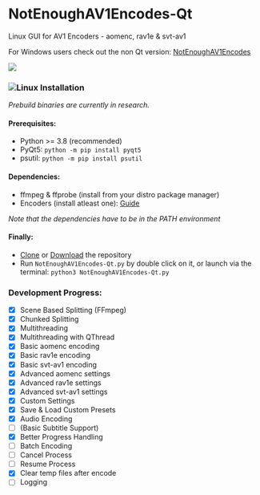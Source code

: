 # NotEnoughAV1Encodes-Qt
Linux GUI for AV1 Encoders - aomenc, rav1e & svt-av1

For Windows users check out the non Qt version: [NotEnoughAV1Encodes](https://github.com/Alkl58/NotEnoughAV1Encodes)

![](https://i.imgur.com/vAavhsE.png)

### ![Linux](https://i.imgur.com/FOmiXXW.png) Installation
*Prebuild binaries are currently in research.*
#### Prerequisites:
- Python >= 3.8 (recommended)
- PyQt5: `python -m pip install pyqt5`
- psutil: `python -m pip install psutil`
#### Dependencies:
- ffmpeg & ffprobe (install from your distro package manager)
- Encoders (install atleast one): [Guide](https://github.com/Alkl58/NotEnoughAV1Encodes-Qt/wiki/Encoders-Building-Guide)

*Note that the dependencies have to be in the PATH environment*
#### Finally:
- [Clone](https://github.com/Alkl58/NotEnoughAV1Encodes-Qt.git) or [Download](https://github.com/Alkl58/NotEnoughAV1Encodes-Qt/archive/main.zip) the repository 
- Run `NotEnoughAV1Encodes-Qt.py` by double click on it, or launch via the terminal: `python3 NotEnoughAV1Encodes-Qt.py`

### Development Progress:
- [X] Scene Based Splitting (FFmpeg)
- [X] Chunked Splitting
- [X] Multithreading
- [X] Multithreading with QThread
- [X] Basic aomenc encoding
- [X] Basic rav1e encoding
- [X] Basic svt-av1 encoding
- [X] Advanced aomenc settings
- [X] Advanced rav1e settings
- [X] Advanced svt-av1 settings
- [X] Custom Settings
- [X] Save & Load Custom Presets
- [X] Audio Encoding
- [ ] (Basic Subtitle Support)
- [X] Better Progress Handling
- [ ] Batch Encoding
- [ ] Cancel Process
- [ ] Resume Process
- [X] Clear temp files after encode
- [ ] Logging